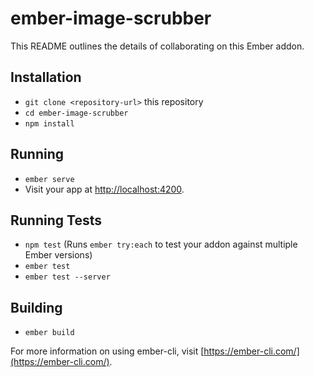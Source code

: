 # ember-image-scrubber

This README outlines the details of collaborating on this Ember addon.

## Installation

* `git clone <repository-url>` this repository
* `cd ember-image-scrubber`
* `npm install`

## Running

* `ember serve`
* Visit your app at [http://localhost:4200](http://localhost:4200).

## Running Tests

* `npm test` (Runs `ember try:each` to test your addon against multiple Ember versions)
* `ember test`
* `ember test --server`

## Building

* `ember build`

For more information on using ember-cli, visit [https://ember-cli.com/](https://ember-cli.com/).
